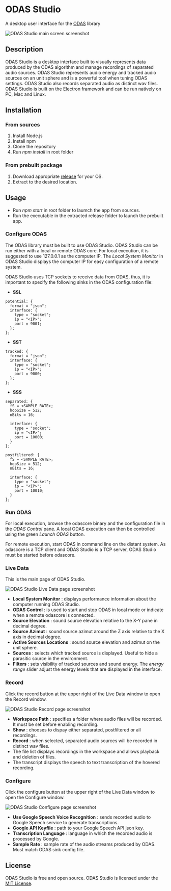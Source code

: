# ODAS Studio
A desktop user interface for the [ODAS](https://github.com/introlab/odas) library

![ODAS Studio main screen screenshot](/screenshots/main.png)

## Description
ODAS Studio is a desktop interface built to visually represents data produced by the ODAS algorithm and manage recordings of separated audio sources. ODAS Studio represents audio energy and tracked audio sources on an unit sphere and is a powerful tool when tuning ODAS settings. ODAS Studio also records separated audio as distinct wav files. ODAS Studio is built on the Electron framework and can be run natively on PC, Mac and Linux.

## Installation
### From sources
1. Install Node.js
1. Install npm
1. Clone the repository
1. Run _npm install_ in root folder

### From prebuilt package
1. Download appropriate [release](https://github.com/introlab/odas_web/releases) for your OS.
1. Extract to the desired location.

## Usage
* Run _npm start_ in root folder to laumch the app from sources.
* Run the executable in the extracted release folder to launch the prebuilt app.

### Configure ODAS
The ODAS library must be built to use ODAS Studio. ODAS Studio can be run either with a local or remote ODAS core. For local execution, it is suggested to use 127.0.0.1 as the computer IP. The _Local System Monitor_ in ODAS Studio displays the computer IP for easy configuration of a remote system.

ODAS Studio uses TCP sockets to receive data from ODAS, thus, it is important to specify the following sinks in the ODAS configuration file:
* **SSL**
```
potential: {
  format = "json";
  interface: {
    type = "socket";
    ip = "<IP>";
    port = 9001;
  };
};
```
* **SST**
```
tracked: {
  format = "json";
  interface: {
    type = "socket";
    ip = "<IP>";
    port = 9000;
  };
};
```
* **SSS**
```
separated: {
  fS = <SAMPLE RATE>;
  hopSize = 512;
  nBits = 16;        

  interface: {
    type = "socket";
    ip = "<IP>";
    port = 10000;
  }        
};

postfiltered: {
  fS = <SAMPLE RATE>;
  hopSize = 512;
  nBits = 16;        

  interface: {
    type = "socket";
    ip = "<IP>";
    port = 10010;
  }        
};
```

### Run ODAS
For local execution, browse the odascore binary and the configuration file in the _ODAS Control_ pane. A local ODAS execution can then be controlled using the green _Launch ODAS_ button.

For remote execution, start ODAS in command line on the distant system. As odascore is a TCP client and ODAS Studio is a TCP server, ODAS Studio must be started before odascore.

### Live Data
This is the main page of ODAS Studio.

![ODAS Studio Live Data page screenshot](/screenshots/live_data.png)

* **Local System Monitor** : displays performance information about the computer running ODAS Studio.
* **ODAS Control** : is used to start and stop ODAS in local mode or indicate when a remote odascore is connected.
* **Source Elevation** : sound source elevation relative to the X-Y pane in decimal degree.
* **Source Azimut** : sound source azimut around the Z axis relative to the X axis in decimal degree.
* **Active Sources Locations** : sound source elevation and azimut on the unit sphere.
* **Sources** : selects which tracked source is displayed. Useful to hide a parasitic source in the environment.
* **Filters** : sets visibility of tracked sources and sound energy. The _energy range_ slider adjust the energy levels that are displayed in the interface.

### Record
Click the record button at the upper right of the Live Data window to open the Record window.

![ODAS Studio Record page screenshot](/screenshots/record.png)

* **Workspace Path** : specifies a folder where audio files will be recorded. It must be set before enabling recording.
* **Show** : chooses to dispay either separated, postfiltered or all recordings.
* **Record** : when selected, separated audio sources will be recorded in distinct wav files.
* The file list displays recordings in the workspace and allows playback and deletion of files.
* The transcript displays the speech to text transcription of the hovered recording.

### Configure
Click the configure button at the upper right of the Live Data window to open the Configure window.

![ODAS Studio Configure page screenshot](/screenshots/configure.png)

* **Use Google Speech Voice Recognition** : sends recorded audio to Google Speech service to generate transcriptions.
* **Google API Keyfile** : path to your Google Speech API json key.
* **Transcription Language** : language in which the recorded audio is processed by Google.
* **Sample Rate** : sample rate of the audio streams produced by ODAS. Must match ODAS sink config file.

## License
ODAS Studio is free and open source. ODAS Studio is licensed under the [MIT License](/LICENSE).
